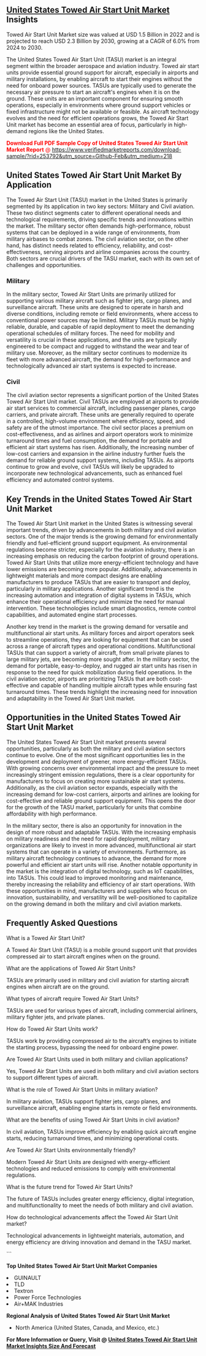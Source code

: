 <h2><a href="https://www.verifiedmarketreports.com/download-sample/?rid=253792&amp;utm_source=Github-Feb&amp;utm_medium=218" target="_blank">United States Towed Air Start Unit Market</a> Insights</h2><p>Towed Air Start Unit Market size was valued at USD 1.5 Billion in 2022 and is projected to reach USD 2.3 Billion by 2030, growing at a CAGR of 6.0% from 2024 to 2030.</p><p> <p>The United States Towed Air Start Unit (TASU) market is an integral segment within the broader aerospace and aviation industry. Towed air start units provide essential ground support for aircraft, especially in airports and military installations, by enabling aircraft to start their engines without the need for onboard power sources. TASUs are typically used to generate the necessary air pressure to start an aircraft's engines when it is on the ground. These units are an important component for ensuring smooth operations, especially in environments where ground support vehicles or fixed infrastructure might not be available or feasible. As aircraft technology evolves and the need for efficient operations grows, the Towed Air Start Unit market has become an essential area of focus, particularly in high-demand regions like the United States. <p><span class=""><span style="color: #ff0000;"><strong>Download Full PDF Sample Copy of United States Towed Air Start Unit Market Report</strong> @ </span><a href="https://www.verifiedmarketreports.com/download-sample/?rid=253792&amp;utm_source=Github-Feb&amp;utm_medium=218" target="_blank">https://www.verifiedmarketreports.com/download-sample/?rid=253792&amp;utm_source=Github-Feb&amp;utm_medium=218</a></span></p></p> <h2>United States Towed Air Start Unit Market By Application</h2> <p>The Towed Air Start Unit (TASU) market in the United States is primarily segmented by its application in two key sectors: Military and Civil aviation. These two distinct segments cater to different operational needs and technological requirements, driving specific trends and innovations within the market. The military sector often demands high-performance, robust systems that can be deployed in a wide range of environments, from military airbases to combat zones. The civil aviation sector, on the other hand, has distinct needs related to efficiency, reliability, and cost-effectiveness, serving airports and airline companies across the country. Both sectors are crucial drivers of the TASU market, each with its own set of challenges and opportunities. <h3>Military</h3> <p>In the military sector, Towed Air Start Units are primarily utilized for supporting various military aircraft such as fighter jets, cargo planes, and surveillance aircraft. These units are designed to operate in harsh and diverse conditions, including remote or field environments, where access to conventional power sources may be limited. Military TASUs must be highly reliable, durable, and capable of rapid deployment to meet the demanding operational schedules of military forces. The need for mobility and versatility is crucial in these applications, and the units are typically engineered to be compact and rugged to withstand the wear and tear of military use. Moreover, as the military sector continues to modernize its fleet with more advanced aircraft, the demand for high-performance and technologically advanced air start systems is expected to increase. <h3>Civil</h3> <p>The civil aviation sector represents a significant portion of the United States Towed Air Start Unit market. Civil TASUs are employed at airports to provide air start services to commercial aircraft, including passenger planes, cargo carriers, and private aircraft. These units are generally required to operate in a controlled, high-volume environment where efficiency, speed, and safety are of the utmost importance. The civil sector places a premium on cost-effectiveness, and as airlines and airport operators work to minimize turnaround times and fuel consumption, the demand for portable and efficient air start systems has risen. Additionally, the increasing number of low-cost carriers and expansion in the airline industry further fuels the demand for reliable ground support systems, including TASUs. As airports continue to grow and evolve, civil TASUs will likely be upgraded to incorporate new technological advancements, such as enhanced fuel efficiency and automated control systems. <h2>Key Trends in the United States Towed Air Start Unit Market</h2> <p>The Towed Air Start Unit market in the United States is witnessing several important trends, driven by advancements in both military and civil aviation sectors. One of the major trends is the growing demand for environmentally friendly and fuel-efficient ground support equipment. As environmental regulations become stricter, especially for the aviation industry, there is an increasing emphasis on reducing the carbon footprint of ground operations. Towed Air Start Units that utilize more energy-efficient technology and have lower emissions are becoming more popular. Additionally, advancements in lightweight materials and more compact designs are enabling manufacturers to produce TASUs that are easier to transport and deploy, particularly in military applications. Another significant trend is the increasing automation and integration of digital systems in TASUs, which enhance their operational efficiency and minimize the need for manual intervention. These technologies include smart diagnostics, remote control capabilities, and automated engine start processes. <p>Another key trend in the market is the growing demand for versatile and multifunctional air start units. As military forces and airport operators seek to streamline operations, they are looking for equipment that can be used across a range of aircraft types and operational conditions. Multifunctional TASUs that can support a variety of aircraft, from small private planes to large military jets, are becoming more sought after. In the military sector, the demand for portable, easy-to-deploy, and rugged air start units has risen in response to the need for quick mobilization during field operations. In the civil aviation sector, airports are prioritizing TASUs that are both cost-effective and capable of handling multiple aircraft types while ensuring fast turnaround times. These trends highlight the increasing need for innovation and adaptability in the Towed Air Start Unit market. <h2>Opportunities in the United States Towed Air Start Unit Market</h2> <p>The United States Towed Air Start Unit market presents several opportunities, particularly as both the military and civil aviation sectors continue to evolve. One of the most significant opportunities lies in the development and deployment of greener, more energy-efficient TASUs. With growing concerns over environmental impact and the pressure to meet increasingly stringent emission regulations, there is a clear opportunity for manufacturers to focus on creating more sustainable air start systems. Additionally, as the civil aviation sector expands, especially with the increasing demand for low-cost carriers, airports and airlines are looking for cost-effective and reliable ground support equipment. This opens the door for the growth of the TASU market, particularly for units that combine affordability with high performance. <p>In the military sector, there is also an opportunity for innovation in the design of more robust and adaptable TASUs. With the increasing emphasis on military readiness and the need for rapid deployment, military organizations are likely to invest in more advanced, multifunctional air start systems that can operate in a variety of environments. Furthermore, as military aircraft technology continues to advance, the demand for more powerful and efficient air start units will rise. Another notable opportunity in the market is the integration of digital technology, such as IoT capabilities, into TASUs. This could lead to improved monitoring and maintenance, thereby increasing the reliability and efficiency of air start operations. With these opportunities in mind, manufacturers and suppliers who focus on innovation, sustainability, and versatility will be well-positioned to capitalize on the growing demand in both the military and civil aviation markets. <h2>Frequently Asked Questions</h2> <p>What is a Towed Air Start Unit? </p> <p>A Towed Air Start Unit (TASU) is a mobile ground support unit that provides compressed air to start aircraft engines when on the ground. </p> <p>What are the applications of Towed Air Start Units? </p> <p>TASUs are primarily used in military and civil aviation for starting aircraft engines when aircraft are on the ground. </p> <p>What types of aircraft require Towed Air Start Units? </p> <p>TASUs are used for various types of aircraft, including commercial airliners, military fighter jets, and private planes. </p> <p>How do Towed Air Start Units work? </p> <p>TASUs work by providing compressed air to the aircraft’s engines to initiate the starting process, bypassing the need for onboard engine power. </p> <p>Are Towed Air Start Units used in both military and civilian applications? </p> <p>Yes, Towed Air Start Units are used in both military and civil aviation sectors to support different types of aircraft. </p> <p>What is the role of Towed Air Start Units in military aviation? </p> <p>In military aviation, TASUs support fighter jets, cargo planes, and surveillance aircraft, enabling engine starts in remote or field environments. </p> <p>What are the benefits of using Towed Air Start Units in civil aviation? </p> <p>In civil aviation, TASUs improve efficiency by enabling quick aircraft engine starts, reducing turnaround times, and minimizing operational costs. </p> <p>Are Towed Air Start Units environmentally friendly? </p> <p>Modern Towed Air Start Units are designed with energy-efficient technologies and reduced emissions to comply with environmental regulations. </p> <p>What is the future trend for Towed Air Start Units? </p> <p>The future of TASUs includes greater energy efficiency, digital integration, and multifunctionality to meet the needs of both military and civil aviation. </p> <p>How do technological advancements affect the Towed Air Start Unit market? </p> <p>Technological advancements in lightweight materials, automation, and energy efficiency are driving innovation and demand in the TASU market. </p> ```</p><p><strong>Top United States Towed Air Start Unit Market Companies</strong></p><div data-test-id=""><p><li>GUINAULT</li><li> TLD</li><li> Textron</li><li> Power Force Technologies</li><li> Air+MAK Industries</li></p><div><strong>Regional Analysis of&nbsp;United States Towed Air Start Unit Market</strong></div><ul><li dir="ltr"><p dir="ltr">North America&nbsp;(United States, Canada, and Mexico, etc.)</p></li></ul><p><strong>For More Information or Query, Visit @&nbsp;</strong><strong><a href="https://www.verifiedmarketreports.com/product/towed-air-start-unit-market/?utm_source=Github-Feb&amp;utm_medium=218" target="_blank">United States Towed Air Start Unit Market Insights Size And Forecast</a></strong></p></div>
